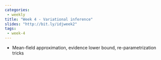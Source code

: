 ```yaml
---
categories:
 - weekly
title: "Week 4 - Variational inference"
slides: "http://bit.ly/idjweek2"
tags:
 - week-4
---
```


- Mean-field approximation, evidence lower bound, re-parametrization tricks
